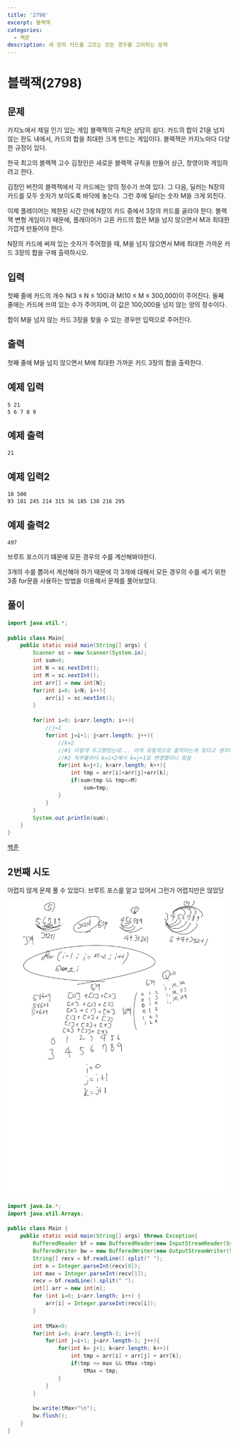 ```yaml
---
title: '2798'
excerpt: 블랙잭
categories:
  - 백준
description: 세 장의 카드를 고르는 모든 경우를 고려하는 문제
---
```


# 블랙잭\(2798\)

## 문제

카지노에서 제일 인기 있는 게임 블랙잭의 규칙은 상당히 쉽다. 카드의 합이 21을 넘지 않는 한도 내에서, 카드의 합을 최대한 크게 만드는 게임이다. 블랙잭은 카지노마다 다양한 규정이 있다.

한국 최고의 블랙잭 고수 김정인은 새로운 블랙잭 규칙을 만들어 상근, 창영이와 게임하려고 한다.

김정인 버전의 블랙잭에서 각 카드에는 양의 정수가 쓰여 있다. 그 다음, 딜러는 N장의 카드를 모두 숫자가 보이도록 바닥에 놓는다. 그런 후에 딜러는 숫자 M을 크게 외친다.

이제 플레이어는 제한된 시간 안에 N장의 카드 중에서 3장의 카드를 골라야 한다. 블랙잭 변형 게임이기 때문에, 플레이어가 고른 카드의 합은 M을 넘지 않으면서 M과 최대한 가깝게 만들어야 한다.

N장의 카드에 써져 있는 숫자가 주어졌을 때, M을 넘지 않으면서 M에 최대한 가까운 카드 3장의 합을 구해 출력하시오.

## 입력

첫째 줄에 카드의 개수 N\(3 ≤ N ≤ 100\)과 M\(10 ≤ M ≤ 300,000\)이 주어진다. 둘째 줄에는 카드에 쓰여 있는 수가 주어지며, 이 값은 100,000을 넘지 않는 양의 정수이다.

합이 M을 넘지 않는 카드 3장을 찾을 수 있는 경우만 입력으로 주어진다.

## 출력

첫째 줄에 M을 넘지 않으면서 M에 최대한 가까운 카드 3장의 합을 출력한다.

## 예제 입력

```text
5 21
5 6 7 8 9
```

## 예제 출력

```text
21
```

## 예제 입력2

```text
10 500
93 181 245 214 315 36 185 138 216 295
```

## 예제 출력2

```text
497
```

브루트 포스이기 떄문에 모든 경우의 수를 계산해봐야한다.

3개의 수를 뽑아서 계산해야 하기 때문에 각 3개에 대해서 모든 경우의 수를 세기 위한 3중 for문을 사용하는 방법을 이용해서 문제를 풀어보았다.

## 풀이

```java
import java.util.*;

public class Main{
    public static void main(String[] args) {
        Scanner sc = new Scanner(System.in);
        int sum=0;
        int N = sc.nextInt();
        int M = sc.nextInt();
        int arr[] = new int[N];
        for(int i=0; i<N; i++){
            arr[i] = sc.nextInt();
        }

        for(int i=0; i<arr.length; i++){
            //j=1
            for(int j=i+1; j<arr.length; j++){
                //k=2
                //#1 이렇게 두고했었는데... 이게 유동적으로 움직이는게 맞다고 생각해서 바꿔봤는데맞음-> 답확인해보
                //#2 자꾸틀려서 k=i+2에서 k=j+1로 변경했더니 맞음
                for(int k=j+1; k<arr.length; k++){
                    int tmp = arr[i]+arr[j]+arr[k];
                    if(sum<tmp && tmp<=M)
                        sum=tmp;
                }
            }
        }
        System.out.println(sum);
    }
}
```

[백준](https://www.acmicpc.net/problem/2447)





## 2번째 시도

어렵지 않게 문제 풀 수 있었다. 브루트 포스를 알고 있어서 그런가 어렵지만은 않았당

![](../../.gitbook/assets/2021.-9.-1..jpg)



```java
import java.io.*;
import java.util.Arrays;

public class Main {
    public static void main(String[] args) throws Exception{
        BufferedReader bf = new BufferedReader(new InputStreamReader(System.in));
        BufferedWriter bw = new BufferedWriter(new OutputStreamWriter(System.out));
        String[] recv = bf.readLine().split(" ");
        int n = Integer.parseInt(recv[0]);
        int max = Integer.parseInt(recv[1]);
        recv = bf.readLine().split(" ");
        int[] arr = new int[n];
        for (int i=0; i<arr.length; i++) {
            arr[i] = Integer.parseInt(recv[i]);
        }

        int tMax=0;
        for(int i=0; i<arr.length-2; i++){
            for(int j=i+1; j<arr.length-1; j++){
                for(int k= j+1; k<arr.length; k++){
                    int tmp = arr[i] + arr[j] + arr[k];
                    if(tmp <= max && tMax <tmp)
                        tMax = tmp;
                }
            }
        }

        bw.write(tMax+"\n");
        bw.flush();
    }
}
```

